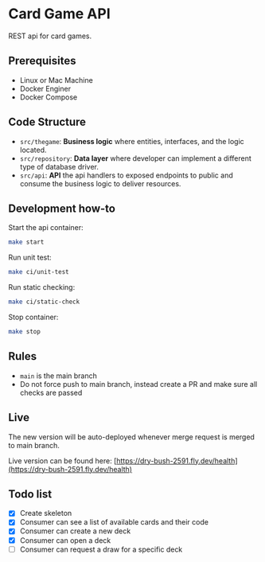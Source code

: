 # Card Game API

REST api for card games.

## Prerequisites

- Linux or Mac Machine
- Docker Enginer
- Docker Compose

## Code Structure

- `src/thegame`: **Business logic** where entities, interfaces, and the logic located.
- `src/repository`: **Data layer** where developer can implement a different type of database driver.
- `src/api`: **API** the api handlers to exposed endpoints to public and consume the business logic to deliver resources.

## Development how-to

Start the api container:

```bash
make start
```

Run unit test:

```bash
make ci/unit-test
```

Run static checking:

```bash
make ci/static-check
```

Stop container:

```bash
make stop
```

## Rules

- `main` is the main branch
- Do not force push to main branch, instead create a PR and make sure all checks are passed

## Live

The new version will be auto-deployed whenever merge request is merged to main branch.

Live version can be found here: [https://dry-bush-2591.fly.dev/health](https://dry-bush-2591.fly.dev/health)

## Todo list

- [x] Create skeleton
- [x] Consumer can see a list of available cards and their code
- [x] Consumer can create a new deck
- [x] Consumer can open a deck
- [ ] Consumer can request a draw for a specific deck
